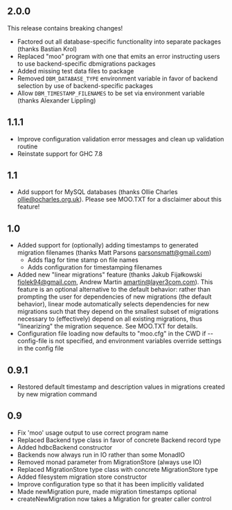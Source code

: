 2.0.0
-----

This release contains breaking changes!

- Factored out all database-specific functionality into separate
packages (thanks Bastian Krol)
- Replaced "moo" program with one that emits an error instructing users
to use backend-specific dbmigrations packages
- Added missing test data files to package
- Removed `DBM_DATABASE_TYPE` environment variable in favor of backend
selection by use of backend-specific packages
- Allow `DBM_TIMESTAMP_FILENAMES` to be set via environment variable
(thanks Alexander Lippling)

1.1.1
-----

- Improve configuration validation error messages and clean up
validation routine
- Reinstate support for GHC 7.8

1.1
---

- Add support for MySQL databases (thanks Ollie Charles
<ollie@ocharles.org.uk>). Please see MOO.TXT for a disclaimer about this
feature!

1.0
---

- Added support for (optionally) adding timestamps to generated
migration filenames (thanks Matt Parsons <parsonsmatt@gmail.com>)
  * Adds flag for time stamp on file names
  * Adds configuration for timestamping filenames
- Added new "linear migrations" feature (thanks Jakub Fijałkowski
<fiolek94@gmail.com>, Andrew Martin <amartin@layer3com.com>). This
feature is an optional alternative to the default behavior: rather than
prompting the user for dependencies of new migrations (the default
behavior), linear mode automatically selects dependencies for new
migrations such that they depend on the smallest subset of migrations
necessary to (effectively) depend on all existing migrations, thus
"linearizing" the migration sequence. See MOO.TXT for details.
- Configuration file loading now defaults to "moo.cfg" in the CWD if
--config-file is not specified, and environment variables override
settings in the config file

0.9.1
-----

- Restored default timestamp and description values in migrations
created by new migration command

0.9
---

- Fix 'moo' usage output to use correct program name
- Replaced Backend type class in favor of concrete Backend record type
- Added hdbcBackend constructor
- Backends now always run in IO rather than some MonadIO
- Removed monad parameter from MigrationStore (always use IO)
- Replaced MigrationStore type class with concrete MigrationStore type
- Added filesystem migration store constructor
- Improve configuration type so that it has been implicitly validated
- Made newMigration pure, made migration timestamps optional
- createNewMigration now takes a Migration for greater caller control
